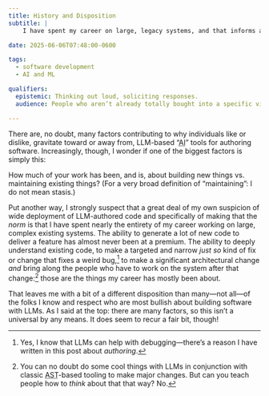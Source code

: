 ```yaml
---
title: History and Disposition
subtitle: |
    I have spent my career on large, legacy systems, and that informs an awful lot about me—including my views on <abbr title="large language model">LLM</abbr>s.

date: 2025-06-06T07:48:00-0600

tags:
  - software development
  - AI and ML

qualifiers:
  epistemic: Thinking out loud, soliciting responses.
  audience: People who aren’t already totally bought into a specific view of the goodness of these systems.

---
```


There are, no doubt, many factors contributing to why individuals like or dislike, gravitate toward or away from, <abbr>LLM</abbr>-based “<abbr title="artificial intelligence">AI</abbr>” tools for authoring software. Increasingly, though, I wonder if one of the biggest factors is simply this:

How much of your work has been, and is, about building new things vs. maintaining existing things? (For a very broad definition of “maintaining”: I do not mean stasis.)

Put another way, I strongly suspect that a great deal of my own suspicion of wide deployment of <abbr>LLM</abbr>-authored code and specifically of making that the *norm* is that I have spent nearly the entirety of my career working on large, complex existing systems. The ability to generate a lot of new code to deliver a feature has almost never been at a premium. The ability to deeply understand existing code, to make a targeted and narrow *just so* kind of fix or change that fixes a weird bug,[^debugging] to make a significant architectural change *and* bring along the people who have to work on the system after that change:[^after] those are the things my career has mostly been about.

That leaves me with a bit of a different disposition than many—not all—of the folks I know and respect who are most bullish about building software with <abbr>LLM</abbr>s. As I said at the top: there are many factors, so this isn’t a universal by any means. It does seem to recur a fair bit, though!

[^debugging]: Yes, I know that <abbr>LLM</abbr>s can help with debugging—there’s a reason I have written in this post about *authoring*.

[^after]: You can no doubt do some cool things with <abbr>LLM</abbr>s in conjunction with classic <abbr title="abstract syntax tree">AST</abbr>-based tooling to make major changes. But can you teach people how to *think* about that that way? No.
